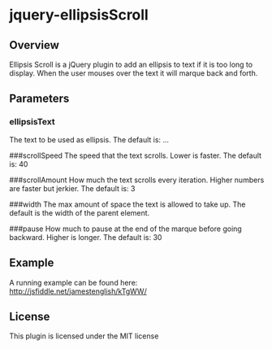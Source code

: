 jquery-ellipsisScroll
=====================

Overview
----
Ellipsis Scroll is a jQuery plugin to add an ellipsis to text if it is too long to display. When the user mouses over the text it will marque back and forth.

Parameters
----
### ellipsisText
The text to be used as ellipsis. The default is: ...

###scrollSpeed
The speed that the text scrolls. Lower is faster. The default is: 40
        
###scrollAmount
How much the text scrolls every iteration. Higher numbers are faster but jerkier. The default is: 3
        
###width
The max amount of space the text is allowed to take up. The default is the width of the parent element.

###pause
How much to pause at the end of the marque before going backward. Higher is longer. The default is: 30

Example
----
A running example can be found here: http://jsfiddle.net/jamestenglish/kTgWW/

## License

This plugin is licensed under the MIT license
